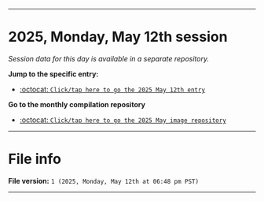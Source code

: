 
***

# 2025, Monday, May 12th session

_Session data for this day is available in a separate repository._

**Jump to the specific entry:**

- [:octocat: `Click/tap here to go the 2025 May 12th entry`](https://github.com/seanpm2001/SeansLifeArchive_Images_ModernSmurfsVillage_Y2025_V5/tree/SeansLifeArchive_ModernSmurfsVillage_Y2025_V5_Main-dev/2025/05_May/12/)

**Go to the monthly compilation repository**

- [:octocat: `Click/tap here to go the 2025 May image repository`](https://github.com/seanpm2001/SeansLifeArchive_Images_ModernSmurfsVillage_Y2025_V5/)

***

# File info

**File version:** `1 (2025, Monday, May 12th at 06:48 pm PST)`

***
